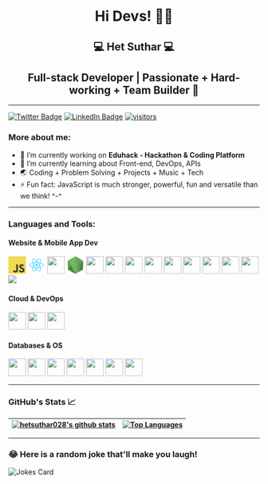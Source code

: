 <!-- Title Section -->

<h1 align='center'>Hi Devs! 👨‍💻</h1>

<h2 align='center'>💻 Het Suthar 💻</h2>

<h2 align='center'> Full-stack Developer | Passionate + Hard-working + Team Builder 🤝</h2>

<hr>

<!-- Social Media Links -->
[![Twitter Badge](https://img.shields.io/badge/Twitter-Profile-information?style=flat&logo=twitter&logoColor=while&color=1CA2F1)](https://twitter.com/HetSuthar7)
[![LinkedIn Badge](https://img.shields.io/badge/LinkedIn-Profile-informational?style=flat&logo=linkedin&logoColor=white&color=0D76A8)](https://www.linkedin.com/in/hetsuthar028/)
[![visitors](https://visitor-badge.glitch.me/badge?page_id=hetsuthar028)]()


### More about me:
- 🔭 I’m currently working on **Eduhack - Hackathon & Coding Platform**
- 🌱 I’m currently learning about Front-end, DevOps, APIs
- 🌏 Coding + Problem Solving + Projects + Music + Tech
- ⚡ Fun fact: JavaScript is much  stronger, powerful, fun and versatile than we think! ^-^

<hr />

### Languages and Tools:

#### Website & Mobile App Dev
<code><a href="https://developer.mozilla.org/en-US/docs/Web/JavaScript"><img height="35" width="35" src="https://raw.githubusercontent.com/github/explore/80688e429a7d4ef2fca1e82350fe8e3517d3494d/topics/javascript/javascript.png"></a></code>
<code><a href="https://reactjs.org/"><img height="35" width="35" src="https://raw.githubusercontent.com/github/explore/80688e429a7d4ef2fca1e82350fe8e3517d3494d/topics/react/react.png"></a></code>
<code><a href="https://mui.com/"><img height="35" width="35" src="https://encrypted-tbn0.gstatic.com/images?q=tbn:ANd9GcT-tdiZZFbgiUIC6a5zw5GFaJjCr4BTvQGSv6Y59NSEhWc7hdwCIFGLtcuZDQQW1TJXBow&usqp=CAU"></a></code>
<code><a href="https://nodejs.org/en/"><img height="35" width="35" src="https://raw.githubusercontent.com/github/explore/80688e429a7d4ef2fca1e82350fe8e3517d3494d/topics/nodejs/nodejs.png"></a></code>
<code><a href="https://developer.mozilla.org/en-US/docs/Web/HTML"><img height="35" width="35" src="https://upload.wikimedia.org/wikipedia/commons/thumb/8/80/HTML5_logo_resized.svg/1200px-HTML5_logo_resized.svg.png"></a></code>
<code><a href="https://developer.mozilla.org/en-US/docs/Web/CSS"><img height="35" width="35" src="https://upload.wikimedia.org/wikipedia/commons/thumb/d/d5/CSS3_logo_and_wordmark.svg/1200px-CSS3_logo_and_wordmark.svg.png"></a></code>
<code><a href="https://www.java.com/en/"><img height="35" width="35" src="https://cdn.freelogovectors.net/svg05/java-logo.svg"></a></code>
<code><a href="https://www.python.org/"><img height="35" width="35" src="https://upload.wikimedia.org/wikipedia/commons/thumb/c/c3/Python-logo-notext.svg/2048px-Python-logo-notext.svg.png"></a></code>
<code><a href="https://docs.microsoft.com/en-us/dotnet/csharp/"><img height="35" width="35" src="https://seeklogo.com/images/C/c-sharp-c-logo-02F17714BA-seeklogo.com.png"></a></code>
<code><a href="https://kotlinlang.org/"><img height="35" width="35" src="https://encrypted-tbn0.gstatic.com/images?q=tbn:ANd9GcRAptmKS9R844TWBdwlg-2wEgbRXvMeedS1XpjT6uFuElec47itc_Ya8Ulozo-2qheWenk&usqp=CAU"></a></code>
<code><a href="https://code.visualstudio.com/"><img height="35" width="35" src="https://upload.wikimedia.org/wikipedia/commons/thumb/9/9a/Visual_Studio_Code_1.35_icon.svg/512px-Visual_Studio_Code_1.35_icon.svg.png"></a></code>
<code><a href="https://developer.android.com/studio"><img height="35" width="35" src="https://upload.wikimedia.org/wikipedia/commons/thumb/e/e3/Android_Studio_Icon_%282014-2019%29.svg/1200px-Android_Studio_Icon_%282014-2019%29.svg.png"></a></code>
<code><a href="https://www.postman.com/"><img height="35" width="35" src="https://media.slid.es/uploads/327261/images/5065937/pm-logo-vert.png"></a></code>
<code><a href="https://www.adobe.com/products/xd.html"><img height="35" src="https://upload.wikimedia.org/wikipedia/commons/thumb/c/c2/Adobe_XD_CC_icon.svg/2101px-Adobe_XD_CC_icon.svg.png"></a></code>

#### Cloud & DevOps
<code><a href="https://aws.amazon.com/"><img height="35" width="35" src="https://encrypted-tbn0.gstatic.com/images?q=tbn:ANd9GcRdYwFKwO6yYqUHoZEKocZvQPk8DydfXvtBigmhAzgnmXcRmkYdKo-wfgGH_fWnzzecDEY&usqp=CAU"></a></code>
<code><a href="https://cloud.google.com/gcp/"><img height="35" width="35" src="https://cloud.google.com/_static/cloud/images/social-icon-google-cloud-1200-630.png"></a></code>
<code><a href="https://www.docker.com/"><img height="35" width="35" src="https://www.docker.com/sites/default/files/d8/2019-07/vertical-logo-monochromatic.png"></a></code>

#### Databases & OS
<code><a href="https://www.mysql.com/"><img height="35" width="35" src="https://ih1.redbubble.net/image.1949472564.0811/pp,840x830-pad,1000x1000,f8f8f8.jpg"></a></code>
<code><a href="https://www.mongodb.com/"><img height="35" width="35" src="https://gocode.colorado.gov/wp-content/uploads/2020/11/MongoDB-logo.gif"></a></code>
<code><a href="https://firebase.google.com/"><img height="35" width="35" src="https://cdn.freebiesupply.com/logos/large/2x/firebase-1-logo-png-transparent.png"></a></code>
<code><a href="https://redis.io/"><img height="35" width="35" src="https://iconape.com/wp-content/files/sp/93053/svg/redis.svg"></a></code>
<code><a href="https://www.postgresql.org/"><img height="35" width="35" src="https://upload.wikimedia.org/wikipedia/commons/thumb/2/29/Postgresql_elephant.svg/1200px-Postgresql_elephant.svg.png"></a></code>
<code><a href="https://www.microsoft.com/en-in/windows"><img height="35" width="35" src="https://upload.wikimedia.org/wikipedia/commons/thumb/5/5f/Windows_logo_-_2012.svg/2048px-Windows_logo_-_2012.svg.png"></a></code>
<code><a href="https://www.linux.org/"><img height="35" width="35" src="https://encrypted-tbn0.gstatic.com/images?q=tbn:ANd9GcSIZjGEMNHYMWMz_J44YkwllNBY3Qp58uodkKu3VD1ShoAgyZSbiJqNqKIr0ezBKQfaHUE&usqp=CAU"></a></code>

<hr />

### GitHub's Stats 📈
| [![hetsuthar028's github stats](https://github-readme-stats.vercel.app/api?username=hetsuthar028&show_icons=true&hide_border=true&&count_private=true&include_all_commits=true&theme=aura_dark)]() | [![Top Languages](https://github-readme-stats.vercel.app/api/top-langs/?username=hetsuthar028&layout=compact&show_icons=true&theme=aura_dark)]() |
| ------------------ | ------------------ |

<hr />

### 😂 Here is a random joke that'll make you laugh!

![Jokes Card](https://readme-jokes.vercel.app/api)
